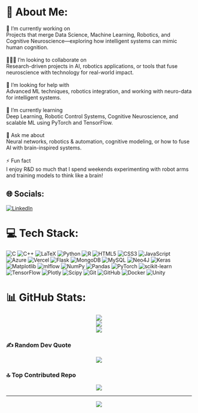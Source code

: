 # 💫 About Me:
🔭 I’m currently working on<br>Projects that merge Data Science, Machine Learning, Robotics, and Cognitive Neuroscience—exploring how intelligent systems can mimic human cognition.<br><br>🧑‍🤝‍🧑 I’m looking to collaborate on<br>Research-driven projects in AI, robotics applications, or tools that fuse neuroscience with technology for real-world impact.<br><br>🤝 I’m looking for help with<br>Advanced ML techniques, robotics integration, and working with neuro-data for intelligent systems.<br><br>🌱 I’m currently learning<br>Deep Learning, Robotic Control Systems, Cognitive Neuroscience, and scalable ML using PyTorch and TensorFlow.<br><br>💬 Ask me about<br>Neural networks, robotics & automation, cognitive modeling, or how to fuse AI with brain-inspired systems.<br><br>⚡ Fun fact<br>I enjoy R&D so much that I spend weekends experimenting with robot arms and training models to think like a brain!


## 🌐 Socials:
[![LinkedIn](https://img.shields.io/badge/LinkedIn-%230077B5.svg?logo=linkedin&logoColor=white)](https://linkedin.com/in/sabari23) 

# 💻 Tech Stack:
![C](https://img.shields.io/badge/c-%2300599C.svg?style=for-the-badge&logo=c&logoColor=white) ![C++](https://img.shields.io/badge/c++-%2300599C.svg?style=for-the-badge&logo=c%2B%2B&logoColor=white) ![LaTeX](https://img.shields.io/badge/latex-%23008080.svg?style=for-the-badge&logo=latex&logoColor=white) ![Python](https://img.shields.io/badge/python-3670A0?style=for-the-badge&logo=python&logoColor=ffdd54) ![R](https://img.shields.io/badge/r-%23276DC3.svg?style=for-the-badge&logo=r&logoColor=white) ![HTML5](https://img.shields.io/badge/html5-%23E34F26.svg?style=for-the-badge&logo=html5&logoColor=white) ![CSS3](https://img.shields.io/badge/css3-%231572B6.svg?style=for-the-badge&logo=css3&logoColor=white) ![JavaScript](https://img.shields.io/badge/javascript-%23323330.svg?style=for-the-badge&logo=javascript&logoColor=%23F7DF1E) ![Azure](https://img.shields.io/badge/azure-%230072C6.svg?style=for-the-badge&logo=microsoftazure&logoColor=white) ![Vercel](https://img.shields.io/badge/vercel-%23000000.svg?style=for-the-badge&logo=vercel&logoColor=white) ![Flask](https://img.shields.io/badge/flask-%23000.svg?style=for-the-badge&logo=flask&logoColor=white) ![MongoDB](https://img.shields.io/badge/MongoDB-%234ea94b.svg?style=for-the-badge&logo=mongodb&logoColor=white) ![MySQL](https://img.shields.io/badge/mysql-4479A1.svg?style=for-the-badge&logo=mysql&logoColor=white) ![Neo4J](https://img.shields.io/badge/Neo4j-008CC1?style=for-the-badge&logo=neo4j&logoColor=white) ![Keras](https://img.shields.io/badge/Keras-%23D00000.svg?style=for-the-badge&logo=Keras&logoColor=white) ![Matplotlib](https://img.shields.io/badge/Matplotlib-%23ffffff.svg?style=for-the-badge&logo=Matplotlib&logoColor=black) ![mlflow](https://img.shields.io/badge/mlflow-%23d9ead3.svg?style=for-the-badge&logo=numpy&logoColor=blue) ![NumPy](https://img.shields.io/badge/numpy-%23013243.svg?style=for-the-badge&logo=numpy&logoColor=white) ![Pandas](https://img.shields.io/badge/pandas-%23150458.svg?style=for-the-badge&logo=pandas&logoColor=white) ![PyTorch](https://img.shields.io/badge/PyTorch-%23EE4C2C.svg?style=for-the-badge&logo=PyTorch&logoColor=white) ![scikit-learn](https://img.shields.io/badge/scikit--learn-%23F7931E.svg?style=for-the-badge&logo=scikit-learn&logoColor=white) ![TensorFlow](https://img.shields.io/badge/TensorFlow-%23FF6F00.svg?style=for-the-badge&logo=TensorFlow&logoColor=white) ![Plotly](https://img.shields.io/badge/Plotly-%233F4F75.svg?style=for-the-badge&logo=plotly&logoColor=white) ![Scipy](https://img.shields.io/badge/SciPy-%230C55A5.svg?style=for-the-badge&logo=scipy&logoColor=%white) ![Git](https://img.shields.io/badge/git-%23F05033.svg?style=for-the-badge&logo=git&logoColor=white) ![GitHub](https://img.shields.io/badge/github-%23121011.svg?style=for-the-badge&logo=github&logoColor=white) ![Docker](https://img.shields.io/badge/docker-%230db7ed.svg?style=for-the-badge&logo=docker&logoColor=white) ![Unity](https://img.shields.io/badge/unity-%23000000.svg?style=for-the-badge&logo=unity&logoColor=white)


# 📊 GitHub Stats:
<div align="center">
  
![](https://github-readme-stats.vercel.app/api?username=Sabari231024&theme=dark&hide_border=false&include_all_commits=false&count_private=false)<br/>
![](https://nirzak-streak-stats.vercel.app/?user=Sabari231024&theme=dark&hide_border=false)<br/>
![](https://github-readme-stats.vercel.app/api/top-langs/?username=Sabari231024&theme=dark&hide_border=false&include_all_commits=false&count_private=false&layout=compact)

</div>


### ✍️ Random Dev Quote
<div align="center">
  
![](https://quotes-github-readme.vercel.app/api?type=horizontal&theme=tokyonight)
</div>

### 🔝 Top Contributed Repo
<div align="center">
  
![](https://github-contributor-stats.vercel.app/api?username=Sabari231024&limit=5&theme=dark&combine_all_yearly_contributions=true)

---
[![](https://visitcount.itsvg.in/api?id=Sabari231024&icon=0&color=0)](https://visitcount.itsvg.in)

</div>
